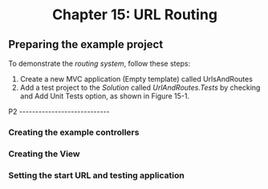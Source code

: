 <h1 align="center">
    Chapter 15: URL Routing
</h1>

## Preparing the example project
To demonstrate the *routing system*, follow these steps:
1. Create a new MVC application (Empty template) called UrlsAndRoutes
2. Add a test project to the *Solution* called *UrlAndRoutes.Tests* by checking and Add Unit Tests option, as shown in Figure 15-1. 

P2 ----------------------------
### Creating the example controllers
### Creating the View
### Setting the start URL and testing application

<!--
> SUMMARRY AND UPDATE ==========================

> CONTENTS =====================================
# Chapter 15: URL Routing
## Preparing the example project
### Creating the example controllers
### Creating the View
### Setting the start URL and testing application

> GITHUB =====================================
https://github.com/deyran/asp-dot-net-training/blob/main/pro-asp-net-mvc/chapter-15/aa-preparing-the-example-project.md

> # ==========================================
#DotNet #csharp #dotnetcore #aspnetcore #ASPNET #aspdotnet #IT #developer #TI #tecnologia #DevOps #desenvolvedor #programador #software #homeoffice #dev #tecnologiadainformacao #devs #code #programacao #programação #tecnologiadainformação #sistemasdeinformação #engenhariadesoftware #GitHub #Actions #ASPNETMVC #ASPNET #MVC #core #MVC #route #urlroute #urlroting
-->